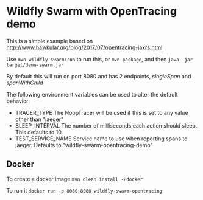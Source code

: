 # Wildfly Swarm with OpenTracing demo

This is a simple example based on http://www.hawkular.org/blog/2017/07/opentracing-jaxrs.html

Use `mvn wildfly-swarm:run` to run this, or `mvn package`, and then `java -jar target/demo-swarm.jar`

By default this will run on port 8080 and has 2 endpoints, *singleSpan* and *spanWithChild*

The following environment variables can be used to alter the default behavior:

+ TRACER_TYPE The NoopTracer will be used if this is set to any value other than "jaeger"
+ SLEEP_INTERVAL The number of milliseconds each action should sleep.  This defaults to 10.
+ TEST_SERVICE_NAME Service name to use when reporting spans to jaeger.  Defaults to "wildfly-swarm-opentracing-demo"

## Docker

To create a docker image `mvn clean install -Pdocker`

To run it `docker run -p 8080:8080 wildfly-swarm-opentracing`

